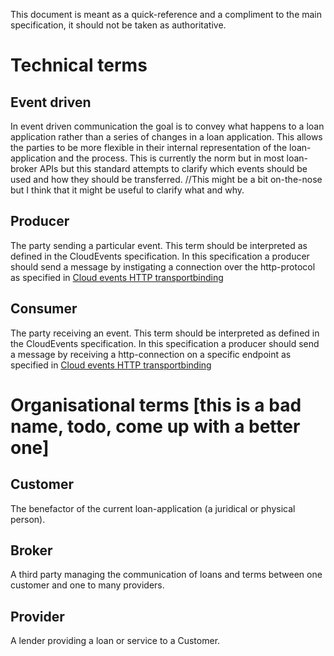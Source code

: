 
This document is meant as a quick-reference and a compliment to the main specification, it should not be taken as authoritative.

# Technical terms
## Event driven
In event driven communication the goal is to convey what happens to a loan application rather than a series of changes in a loan application. This allows the parties to be more flexible in their internal representation of the loan-application and the process.
This is currently the norm but in most loan-broker APIs but this standard attempts to clarify which events should be used and how they should be transferred.
//This might be a bit on-the-nose but I think that it might be useful to clarify what and why.

## Producer
The party sending a particular event. This term should be interpreted as defined in the CloudEvents specification.
In this specification a producer should send a message by instigating a connection over the http-protocol as specified in [Cloud events HTTP transportbinding](https://github.com/cloudevents/spec/blob/master/http-transport-binding.md)

## Consumer
The party receiving an event. This term should be interpreted as defined in the CloudEvents specification.
In this specification a producer should send a message by receiving a http-connection on a specific endpoint as specified in [Cloud events HTTP transportbinding](https://github.com/cloudevents/spec/blob/master/http-transport-binding.md)

# Organisational terms [this is a bad name, todo, come up with a better one]
## Customer
The benefactor of the current loan-application (a juridical or physical person).

## Broker
A third party managing the communication of loans and terms between one customer and one to many providers.

## Provider
A lender providing a loan or service to a Customer.

